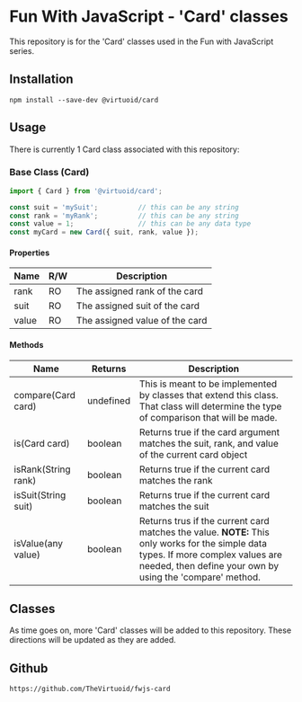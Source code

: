 # Fun With JavaScript - 'Card' classes

This repository is for the 'Card' classes used in the Fun with JavaScript series.

## Installation

```
npm install --save-dev @virtuoid/card
```

## Usage

There is currently 1 Card class associated with this repository:

### Base Class (Card)

```javascript
import { Card } from '@virtuoid/card';

const suit = 'mySuit';          // this can be any string
const rank = 'myRank';          // this can be any string
const value = 1;                // this can be any data type
const myCard = new Card({ suit, rank, value });
```
#### Properties
| Name | R/W | Description                   |
|-------| --- |-------------------------------|
| rank  | RO | The assigned rank of the card |
| suit  | RO | The assigned suit of the card |
| value | RO | The assigned value of the card |

#### Methods
| Name | Returns | Description|
| --- | --- | --- |
| compare(Card card) | undefined | This is meant to be implemented by classes that extend this class. That class will determine the type of comparison that will be made. |
| is(Card card) | boolean | Returns true if the card argument matches the suit, rank, and value of the current card object |
| isRank(String rank) | boolean | Returns true if the current card matches the rank |
| isSuit(String suit) | boolean | Returns true if the current card matches the suit |
| isValue(any value) | boolean | Returns trus if the current card matches the value. **NOTE:** This only works for the simple data types. If more complex values are needed, then define your own by using the 'compare' method. |

## Classes

As time goes on, more 'Card' classes will be added to this repository. These directions will be updated as they are added.

## Github

```
https://github.com/TheVirtuoid/fwjs-card
```

